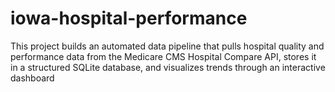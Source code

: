 # iowa-hospital-performance
This project builds an automated data pipeline that pulls hospital quality and performance data from the Medicare CMS Hospital Compare API, stores it in a structured SQLite database, and visualizes trends through an interactive dashboard
